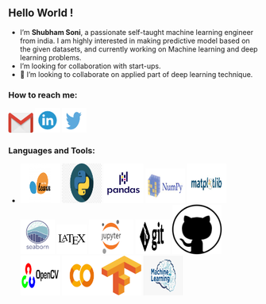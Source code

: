 ## Hello World !
- I’m **Shubham Soni**, a passionate self-taught machine learning engineer from india. I am highly interested in making predictive model based on the given datasets, and currently working on Machine learning and deep learning problems.
-   I’m looking for collaboration with start-ups.
- 💞️ I’m looking to collaborate on applied part of deep learning technique.
### How to reach me:
[<img src="https://github.com/Shubham007-web/Logos/blob/main/gmail.png" width="50" height="40">](shubham.soni9044@gmail.com) [<img src="https://github.com/Shubham007-web/Logos/blob/main/linkindin.png" width="50" height="50">](https://www.linkedin.com/in/shubham-kumar-soni-320b331b0/)
[<img src="https://github.com/Shubham007-web/Logos/blob/main/twitter.jpg" width="50" height="50">](https://twitter.com/Shubham74347618)

### Languages and Tools:
- <img src="https://github.com/Shubham007-web/Logos/blob/main/scikit-learn.png" width="80" height="80"> <img src="https://github.com/Shubham007-web/Logos/blob/main/python.png" width="80" height="80">
<img src="https://github.com/Shubham007-web/Logos/blob/main/pandas.png" width="80" height="80"> <img src="https://github.com/Shubham007-web/Logos/blob/main/numpy.jpeg" width="80" height="70">  <img src="https://github.com/Shubham007-web/Logos/blob/main/matplotlib.jpeg" width="80" height="80">  <img src="https://github.com/Shubham007-web/Logos/blob/main/seaborn.png" width="70" height="70">   <img src="https://github.com/Shubham007-web/Logos/blob/main/latex.png" width="60" height="60">  <img src="https://github.com/Shubham007-web/Logos/blob/main/jupter_notebook.png" width="90" height="70">   <img src="https://github.com/Shubham007-web/Logos/blob/main/git.png" width="70" height="70">  <img src="https://github.com/Shubham007-web/Logos/blob/main/github.png" width="100" height="100">   <img src="https://github.com/Shubham007-web/Logos/blob/main/opencv.png" width="80" height="80">  <img src="https://github.com/Shubham007-web/Logos/blob/main/colab.png" width="80" height="80"><img src="https://github.com/Shubham007-web/Logos/blob/main/tensor.png" width="80" height="80"> <img src="https://github.com/Shubham007-web/Logos/blob/main/machine_learning.png" width="80" height="80"> 

